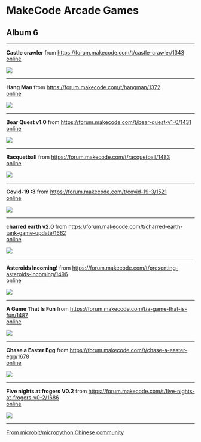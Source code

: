 # MakeCode Arcade Games
## Album 6

---------

**Castle crawler** from https://forum.makecode.com/t/castle-crawler/1343  
[online](https://arcade.makecode.com/35254-56735-93739-40713)

![](arcade-castle-crawler.gif)

---------

**Hang Man** from https://forum.makecode.com/t/hangman/1372  
[online](https://arcade.makecode.com/24050-52891-98139-04377)

![](arcade-HangMan.gif)

---------

**Bear Quest v1.0** from https://forum.makecode.com/t/bear-quest-v1-0/1431  
[online](https://arcade.makecode.com/49433-55718-97292-50517)

![](arcade-Bear-Quest.gif)

---------

**Racquetball** from https://forum.makecode.com/t/racquetball/1483  
[online](https://arcade.makecode.com/79706-92624-82126-48770)

![](arcade-racquetball.gif)

---------

**Covid-19 :3** from https://forum.makecode.com/t/covid-19-3/1521  
[online](https://arcade.makecode.com/31417-88494-09779-29529)

![](arcade-Covid-19-3.gif)

---------

**charred earth v2.0** from https://forum.makecode.com/t/charred-earth-tank-game-update/1662  
[online](https://arcade.makecode.com/72397-33207-92675-41376)

![](arcade-charred-earth-v20.gif)

---------

**Asteroids Incoming!** from https://forum.makecode.com/t/presenting-asteroids-incoming/1496  
[online](https://arcade.makecode.com/88624-76918-28586-59954)

![](arcade-Asteroids-Incoming.gif)

---------

**A Game That Is Fun** from https://forum.makecode.com/t/a-game-that-is-fun/1487  
[online](https://arcade.makecode.com/02262-37592-11659-02385)

![](arcade-A-Game-That-Is-Fun.gif)

---------

**Chase a Easter Egg** from https://forum.makecode.com/t/chase-a-easter-egg/1678  
[online](https://arcade.makecode.com/95556-42249-46511-20189)

![](arcade-Chase-a-Easter-Egg.gif)

---------

**Five nights at frogers V0.2** from https://forum.makecode.com/t/five-nights-at-frogers-v0-2/1686  
[online](https://arcade.makecode.com/67446-02381-36773-37487)

![](arcade-five-nights-at-frogers.gif)

---------

[From microbit/micropython Chinese community](http://www.micropython.org.cn)
